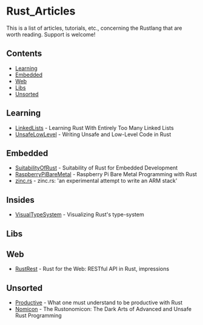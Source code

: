 # Rust_Articles

This is a list of articles, tutorials, etc., concerning the Rustlang that are worth reading. Support is welcome!

## Contents ##

- [Learning](#learning)
- [Embedded](#embedded)
- [Web](#web)
- [Libs](#libs)
- [Unsorted](#unsorted)


## Learning ##

* [LinkedLists][1] - Learning Rust With Entirely Too Many Linked Lists
* [UnsafeLowLevel][2] - Writing Unsafe and Low-Level Code in Rust

## Embedded ##

* [SuitabilityOfRust][8] - Suitability of Rust for Embedded Development
* [RaspberryPiBareMetal][7] - Raspberry Pi Bare Metal Programming with Rust
* [zinc.rs][9] - zinc.rs: 'an experimental attempt to write an ARM stack'


## Insides ##

* [VisualTypeSystem][6] - Visualizing Rust's type-system

## Libs ##


## Web ##

* [RustRest][3] - Rust for the Web: RESTful API in Rust, impressions


## Unsorted ##

* [Productive][4] - What one must understand to be productive with Rust
* [Nomicon][5] - The Rustonomicon: The Dark Arts of Advanced and Unsafe Rust Programming



[1]: http://cglab.ca/~abeinges/blah/too-many-lists/book/README.html
[2]: http://smallcultfollowing.com/rust-int-variations/imem-umem/guide-unsafe.html
[3]: https://medium.com/@eugeniyoz/restful-api-in-rust-impressions-63250d611d15
[4]: https://medium.com/@ericdreichert/what-one-must-understand-to-be-productive-with-rust-e9e472116728
[5]: https://doc.rust-lang.org/nightly/nomicon/
[6]: https://jadpole.github.io/rust/type-system/
[7]: https://blog.thiago.me/raspberry-pi-bare-metal-programming-with-rust/
[8]: https://users.rust-lang.org/t/suitability-of-rust-for-embedded-development/371
[9]: http://zinc.rs/
